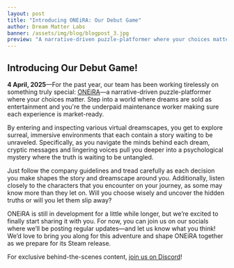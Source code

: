 ```yaml
---
layout: post
title: "Introducing ONEiRA: Our Debut Game"
author: Dream Matter Labs
banner: /assets/img/blog/blogpost_3.jpg
preview: "A narrative-driven puzzle-platformer where your choices matter."
---
```

<h2 class="post-heading">Introducing Our Debut Game!</h2>

**4 April, 2025**—For the past year, our team has been working tirelessly on something truly special: <a class="post-link" href="https://dreammatterlabs.com/">ONEiRA</a>—a narrative-driven puzzle-platformer where your choices matter. Step into a world where dreams are sold as entertainment and you're the underpaid maintenance worker making sure each experience is market-ready.

By entering and inspecting various virtual dreamscapes, you get to explore surreal, immersive environments that each contain a story waiting to be unraveled. Specifically, as you navigate the minds behind each dream, cryptic messages and lingering voices pull you deeper into a psychological mystery where the truth is waiting to be untangled.

Just follow the company guidelines and tread carefully as each decision you make shapes the story and dreamscape around you. Additionally, listen closely to the characters that you encounter on your journey, as some may know more than they let on. Will you choose wisely and uncover the hidden truths or will you let them slip away?

ONEiRA is still in development for a little while longer,  but we’re excited to finally start sharing it with you. For now, you can join us on our socials where we’ll be posting regular updates—and let us know what you think! We’d love to bring you along for this adventure and shape ONEiRA together as we prepare for its Steam release.

For exclusive behind-the-scenes content, <a class="post-link" href="https://discord.gg/XAYvJhkkqE">join us on Discord</a>!